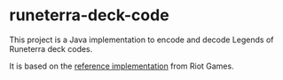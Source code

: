 # runeterra-deck-code

This project is a Java implementation to encode and decode Legends of Runeterra deck codes.

It is based on the [reference implementation](https://github.com/RiotGames/LoRDeckCodes) from Riot Games.
